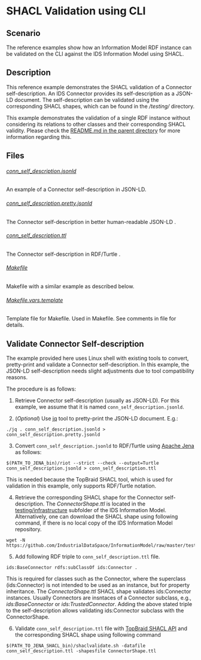 # SHACL Validation using CLI

## Scenario
The reference examples show how an Information Model RDF instance can be validated on the CLI against the IDS Information Model using SHACL.

## Description
This reference example demonstrates the SHACL validation of a Connector self-description. An IDS Connector provides its self-description as a JSON-LD document. The self-description can be validated using the corresponding SHACL shapes, which can be found in the _/testing/_ directory.

This example demonstrates the validation of a single RDF instance without considering its relations to other classes and their corresponding SHACL validity. Please check the [README.md in the parent directory](../README.md) for more information regarding this.


## Files

###### [conn_self_description.jsonld](conn_self_description.jsonld)
An example of a Connector self-description in JSON-LD.

###### [conn_self_description.pretty.jsonld](conn_self_description.pretty.jsonld)
The Connector self-description in better human-readable JSON-LD .

###### [conn_self_description.ttl](conn_self_description.ttl)
The Connector self-description in RDF/Turtle .

###### [Makefile](Makefile)
Makefile with a similar example as described below.

###### [Makefile.vars.template](Makefile.vars.template)
Template file for Makefile. Used in Makefile. See comments in file for details.
## Validate Connector Self-description

The example provided here uses Linux shell with existing tools to convert, pretty-print and validate a Connector self-description.  In this example, the JSON-LD self-description needs slight adjustments due to tool compatibility reasons.

The procedure is as follows:
1.  Retrieve Connector self-description (usually as JSON-LD). For this example, we assume that it is named `conn_self_description.jsonld`.

2. (*Optional*) Use [jq](https://stedolan.github.io/jq/) tool to pretty-print the JSON-LD document. E.g.:  
```shell
./jq . conn_self_description.jsonld > conn_self_description.pretty.jsonld
```

3. Convert `conn_self_description.jsonld` to RDF/Turtle using [Apache Jena](https://jena.apache.org/documentation/io/) as follows:
```
$(PATH_TO_JENA_bin)/riot --strict --check --output=Turtle conn_self_description.jsonld > conn_self_description.ttl
```
This is needed because the TopBraid SHACL tool, which is used for validation in this example, only supports RDF/Turtle notation.

4. Retrieve the corresponding SHACL shape for the Connector self-description. The *ConnectorShape.ttl* is located in the [testing/infrastructure](/testing/infrastructure) subfolder of the IDS Information Model. Alternatively, one can download the SHACL shape using following command, if there is no local copy of the IDS Information Model repository.
```
wget -N https://github.com/IndustrialDataSpace/InformationModel/raw/master/testing/infrastructure/ConnectorShape.ttl
```

5. Add following RDF triple to `conn_self_description.ttl` file.
```
ids:BaseConnector rdfs:subClassOf ids:Connector .
```
This is required for classes such as the Connector, where the superclass (ids:Connector) is not intended to be used as an instance, but for property inheritance. The *ConnectorShape.ttl* SHACL shape validates ids:Connector instances. Usually Connectors are insntaces of a Connector subclass, e.g., *ids:BaseConnector* or *ids:TrustedConnector*. Adding the above stated triple to the self-description allows validating ids:Connector subclass with the ConnectorShape.

6. Validate `conn_self_description.ttl` file with [TopBraid SHACL API](https://github.com/TopQuadrant/shacl) and the corresponding SHACL shape using following command
```
$(PATH_TO_JENA_SHACL_bin)/shaclvalidate.sh -datafile conn_self_description.ttl -shapesfile ConnectorShape.ttl
```
